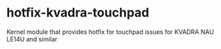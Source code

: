 # hotfix-kvadra-touchpad
Kernel module that provides hotfix for touchpad issues for KVADRA NAU LE14U and similar
